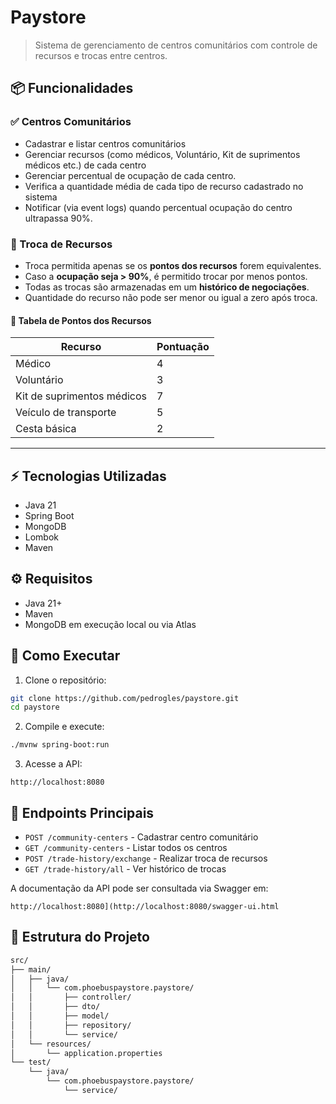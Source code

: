 # Paystore 

> Sistema de gerenciamento de centros comunitários com controle de recursos e trocas entre centros.

## 📦 Funcionalidades

### ✅ Centros Comunitários
- Cadastrar e listar centros comunitários
- Gerenciar recursos (como médicos, Voluntário, Kit de suprimentos médicos etc.) de cada centro
- Gerenciar percentual de ocupação de cada centro.
- Verifica a quantidade média de cada tipo de recurso cadastrado no sistema
- Notificar (via event logs) quando percentual ocupação do centro ultrapassa 90%.

### 🔁 Troca de Recursos
- Troca permitida apenas se os **pontos dos recursos** forem equivalentes.
- Caso a **ocupação seja > 90%**, é permitido trocar por menos pontos.
- Todas as trocas são armazenadas em um **histórico de negociações**.
- Quantidade do recurso não pode ser menor ou igual a zero após troca.

#### 🧮 Tabela de Pontos dos Recursos

| Recurso                    | Pontuação |
|----------------------------|-----------|
| Médico                     |     4     |
| Voluntário                 |     3     |
| Kit de suprimentos médicos |     7     |
| Veículo de transporte      |     5     |
| Cesta básica               |     2     |

---

## ⚡ Tecnologias Utilizadas

- Java 21
- Spring Boot
- MongoDB
- Lombok
- Maven

## ⚙ Requisitos

- Java 21+
- Maven
- MongoDB em execução local ou via Atlas

## 🚀 Como Executar

1. Clone o repositório:

```bash
git clone https://github.com/pedrogles/paystore.git
cd paystore
```

2. Compile e execute:

```bash
./mvnw spring-boot:run
```

3. Acesse a API:

```
http://localhost:8080
```

## 🔧 Endpoints Principais

- `POST /community-centers` - Cadastrar centro comunitário
- `GET /community-centers` - Listar todos os centros
- `POST /trade-history/exchange` - Realizar troca de recursos
- `GET /trade-history/all` - Ver histórico de trocas

A documentação da API pode ser consultada via Swagger em: 
```
http://localhost:8080](http://localhost:8080/swagger-ui.html
```

## 📁 Estrutura do Projeto

```bash
src/
├── main/
│   ├── java/
│   │   └── com.phoebuspaystore.paystore/
│   │       ├── controller/
│   │       ├── dto/
│   │       ├── model/
│   │       ├── repository/
│   │       └── service/
│   └── resources/
│       └── application.properties
└── test/
    └── java/
        └── com.phoebuspaystore.paystore/
            └── service/
```
